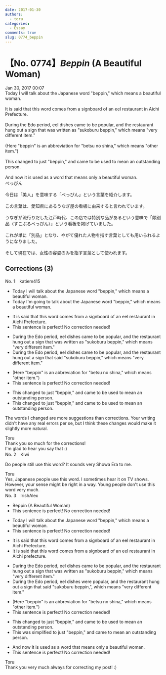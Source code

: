 ```yaml
---
date: 2017-01-30
authors:
  - toru
categories:
  - Essay
comments: true
slug: 0774_beppin
---
```


# 【No. 0774】<strong><em>Beppin</strong></em> (A Beautiful Woman)
<div class="date">Jan 30, 2017 00:07</div>
<div id="post"><div id="body_show_ori">
Today I will talk about the Japanese word "beppin," which means a beautiful woman.<br/><br/>It is said that this word comes from a signboard of an eel restaurant in Aichi Prefecture.<br/><br/>During the Edo period, eel dishes came to be popular, and the restaurant hung out a sign that was written as "sukoburu beppin," which means "very different item."<br/><br/>(Here "beppin" is an abbreviation for "betsu no shina," which means "other item.")<br/><br/>This changed to just "beppin," and came to be used to mean an outstanding person.<br/><br/>And now it is used as a word that means only a beautiful woman.
</div></div>

<!-- more -->

<div id="post_ja"><div id="body_show_mo">
べっぴん<br/><br/>今日は「美人」を意味する「べっぴん」という言葉を紹介します。<br/><br/>この言葉は、愛知県にあるうなぎ屋の看板に由来すると言われています。<br/><br/>うなぎが流行りだした江戸時代、この店では特別な品があるという意味で「頗別品（すこぶるべっぴん）」という看板を掲げていました。<br/><br/>これが単に「別品」となり、やがて優れた人物を指す言葉としても用いられるようになりました。<br/><br/>そして現在では、女性の容姿のみを指す言葉として使われます。
</div></div>

## Corrections (3)
<div id="block"><div class="first_name"> No. 1　<span class="just_name">katiem415</span></div><div id="block2">
<ul class="correction_field">
<li class="incorrect">Today I will talk about the Japanese word "beppin," which means a beautiful woman.</li>
<li class="corrected correct">
Today I<span class="f_blue">'m going to </span>talk about the Japanese word "beppin," which means a beautiful woman.
</li>
</ul>
<ul class="correction_field">
<li class="incorrect">It is said that this word comes from a signboard of an eel restaurant in Aichi Prefecture.</li>
<li class="corrected perfect">This sentence is perfect! No correction needed!</li>
</ul>
<ul class="correction_field">
<li class="incorrect">During the Edo period, eel dishes came to be popular, and the restaurant hung out a sign that was written as "sukoburu beppin," which means "very different item."</li>
<li class="corrected correct">
During the Edo period, eel dishes came to be popular, and the restaurant hung out a sign that <span class="f_blue">said</span> "sukoburu beppin," which means "very different item."
</li>
</ul>
<ul class="correction_field">
<li class="incorrect">(Here "beppin" is an abbreviation for "betsu no shina," which means "other item.")</li>
<li class="corrected perfect">This sentence is perfect! No correction needed!</li>
</ul>
<ul class="correction_field">
<li class="incorrect">This changed to just "beppin," and came to be used to mean an outstanding person.</li>
<li class="corrected correct">
This changed to just "beppin," and came <span class="sline"><span class="f_blue">to be used</span></span> to mean an outstanding person.
</li>
</ul>
<p class="comment_small">
 The words I changed are more suggestions than corrections. Your writing didn't have any real errors per se, but I think these changes would make it slightly more natural.
</p>

</div><div class="name"><span class="just_name">Toru</span><br>
Thank you so much for the corrections!<br/>I'm glad to hear you say that :)
</div>
</div>
<div id="block"><div class="first_name"> No. 2　<span class="just_name">Kiwi</span></div><div id="block2">
<p class="comment_small">
 Do people still use this word? It sounds very Showa Era to me.
</p>

</div><div class="name"><span class="just_name">Toru</span><br>
Yes, Japanese people use this word. I sometimes hear it on TV shows. However, your sense might be right in a way. Young people don't use this word very much.
</div>
</div>
<div id="block"><div class="first_name"> No. 3　<span class="just_name">IrishAlex</span></div><div id="block2">
<ul class="correction_field">
<li class="incorrect">Beppin (A Beautiful Woman)</li>
<li class="corrected perfect">This sentence is perfect! No correction needed!</li>
</ul>
<ul class="correction_field">
<li class="incorrect">Today I will talk about the Japanese word "beppin," which means a beautiful woman.</li>
<li class="corrected perfect">This sentence is perfect! No correction needed!</li>
</ul>
<ul class="correction_field">
<li class="incorrect">It is said that this word comes from a signboard of an eel restaurant in Aichi Prefecture.</li>
<li class="corrected correct">
It is said that this word comes from a signboard of an eel restaurant in Aichi <span class="f_blue">p</span>refecture.
</li>
</ul>
<ul class="correction_field">
<li class="incorrect">During the Edo period, eel dishes came to be popular, and the restaurant hung out a sign that was written as "sukoburu beppin," which means "very different item."</li>
<li class="corrected correct">
During the Edo period, eel dishes <span class="f_blue">were </span>popular, and the restaurant hung out a sign that <span class="f_blue">said </span>"sukoburu beppin,"<span class="f_blue">,</span> which means "very different item."
</li>
</ul>
<ul class="correction_field">
<li class="incorrect">(Here "beppin" is an abbreviation for "betsu no shina," which means "other item.")</li>
<li class="corrected perfect">This sentence is perfect! No correction needed!</li>
</ul>
<ul class="correction_field">
<li class="incorrect">This changed to just "beppin," and came to be used to mean an outstanding person.</li>
<li class="corrected correct">
This <span class="f_blue">was simplified </span>to just "beppin," and came to mean an outstanding person.
</li>
</ul>
<ul class="correction_field">
<li class="incorrect">And now it is used as a word that means only a beautiful woman.</li>
<li class="corrected perfect">This sentence is perfect! No correction needed!</li>
</ul>
</div><div class="name"><span class="just_name">Toru</span><br>
Thank you very much always for correcting my post! :)
</div>
</div>
